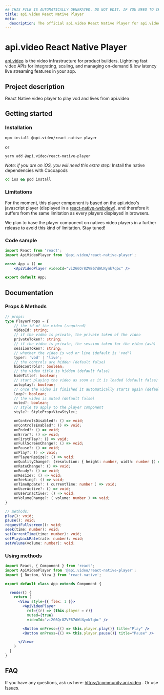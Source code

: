 ```yaml
---
## THIS FILE IS AUTOMATICALLY GENERATED. DO NOT EDIT. IF YOU NEED TO CHANGE THIS FILE,  CREATE A PR IN THE SOURCE REPOSITORY.
title: api.video React Native Player
meta: 
  description: The official api.video React Native Player for api.video. [api.video](https://api./) is the video infrastructure for product builders. Lightning fast video APIs for integrating, scaling, and managing on-demand & low latency live streaming features in your app.
---
```


# api.video React Native Player

[api.video](https://api.video/) is the video infrastructure for product builders. Lightning fast video APIs for integrating, scaling, and managing on-demand & low latency live streaming features in your app.

## Project description

React Native video player to play vod and lives from api.video 

## Getting started

### Installation

```sh
npm install @api.video/react-native-player
```
or
```sh
yarn add @api.video/react-native-player
```
_Note: if you are on iOS, you will need this extra step:_
Install the native dependencies with Cocoapods
```sh
cd ios && pod install
```

### Limitations

For the moment, this player component is based on the api.video's javascript player (displayed in a [react-native-webview](https://github.com/react-native-webview/react-native-webview)), and therefore it suffers from the same limitation as every players displayed in browsers. 

We plan to base the player component on natives video players in a further release to avoid this kind of limitation. Stay tuned!

### Code sample

```jsx
import React from 'react';
import ApiVideoPlayer from '@api.video/react-native-player';

const App = () => 
    <ApiVideoPlayer videoId="vi2G6Qr8ZVE67dWLNymk7qbc" />
  
export default App;
```

## Documentation

### Props & Methods

```ts
// props:
type PlayerProps = {
    // the id of the video (required)
    videoId: string;
    // if the video is private, the private token of the video
    privateToken?: string;
    // if the video is private, the session token for the video (avh)
    sessionToken?: string;
    // whether the video is vod or live (default is 'vod')
    type?: 'vod' | 'live';
    // the controls are hidden (default false)
    hideControls?: boolean;
    // the video title is hidden (default false)
    hideTitle?: boolean;
    // start playing the video as soon as it is loaded (default false)
    autoplay?: boolean;
    // once the video is finished it automatically starts again (default false)
    loop?: boolean;
    // the video is muted (default false)
    muted?: boolean;
    // style to apply to the player component
    style?: StyleProp<ViewStyle>;

    onControlsDisabled?: () => void;
    onControlsEnabled?: () => void;
    onEnded?: () => void;
    onError?: () => void;
    onFirstPlay?: () => void;
    onFullScreenChange?: () => void;
    onPause?: () => void;
    onPlay?: () => void;
    onPlayerResize?: () => void;
    onQualityChange?: (resolution: { height: number, width: number }) => void;
    onRateChange?: () => void;
    onReady?: () => void;
    onResize?: () => void;
    onSeeking?: () => void;
    onTimeUpdate?: ( currentTime: number ) => void;	
    onUserActive?: () => void;
    onUserInactive?: () => void;
    onVolumeChange?: ( volume: number ) => void;
}

// methods:
play(): void;
pause(): void;
requestFullscreen(): void;
seek(time: number): void;
setCurrentTime(time: number): void;
setPlaybackRate(rate: number): void;
setVolume(volume: number): void;
```

### Using methods


```jsx
import React, { Component } from 'react';
import ApiVideoPlayer from '@api.video/react-native-player';
import { Button, View } from 'react-native';

export default class App extends Component {

  render() {
    return (
      <View style={{ flex: 1 }}>
        <ApiVideoPlayer
          ref={(r) => (this.player = r)}
          muted={true}
          videoId="vi2G6Qr8ZVE67dWLNymk7qbc" />

        <Button onPress={() => this.player.play()} title="Play" />
        <Button onPress={() => this.player.pause()} title="Pause" />

      </View>
    )
  }
}
```




## FAQ
If you have any questions, ask us here:  https://community.api.video .
Or use [Issues].


[//]: # (These are reference links used in the body of this note and get stripped out when the markdown processor does its job. There is no need to format nicely because it shouldn't be seen. Thanks SO - http://stackoverflow.com/questions/4823468/store-comments-in-markdown-syntax)

   [Issues]: <https://github.com/apivideo/api.video-reactnative-player/issues>
